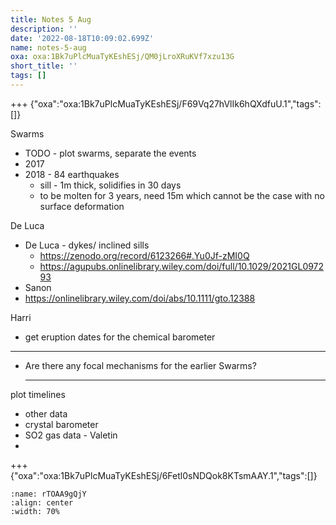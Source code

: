 ```yaml
---
title: Notes 5 Aug
description: ''
date: '2022-08-18T10:09:02.699Z'
name: notes-5-aug
oxa: oxa:1Bk7uPlcMuaTyKEshESj/QM0jLroXRuKVf7xzu13G
short_title: ''
tags: []
---
```


+++ {"oxa":"oxa:1Bk7uPlcMuaTyKEshESj/F69Vq27hVlIk6hQXdfuU.1","tags":[]}

Swarms

- TODO - plot swarms, separate the events
- 2017
- 2018 - 84 earthquakes
  - sill - 1m thick, solidifies in 30 days
  - to be molten for 3 years, need 15m which cannot be the case with no surface deformation

De Luca

- De Luca - dykes/ inclined sills
  - <https://zenodo.org/record/6123266#.Yu0Jf-zMI0Q>
  - <https://agupubs.onlinelibrary.wiley.com/doi/full/10.1029/2021GL097293>
- Sanon
- <https://onlinelibrary.wiley.com/doi/abs/10.1111/gto.12388>

Harri

- get eruption dates for the chemical barometer

---

- Are there any focal mechanisms for the earlier Swarms?

  ---

plot timelines

- other data
- crystal barometer
- SO2 gas data - Valetin
- 

+++ {"oxa":"oxa:1Bk7uPlcMuaTyKEshESj/6Fetl0sNDQok8KTsmAAY.1","tags":[]}


```{figure} images/1Bk7uPlcMuaTyKEshESj-vbLkxwRwBYc8asOLpRMx-v1.png
:name: rTOAA9gQjY
:align: center
:width: 70%
```

